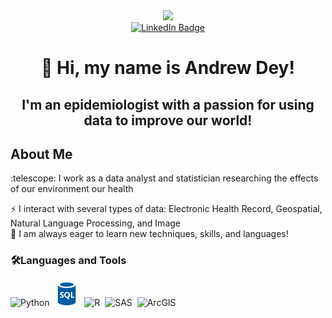 <div id="header" align="center">
  <img src = "https://media.giphy.com/media/v1.Y2lkPTc5MGI3NjExNm80emVtbmlpcWU4Y2pieDZudWVzdmhnNzVzdmJneGh0dm1heXU4diZlcD12MV9pbnRlcm5hbF9naWZfYnlfaWQmY3Q9Zw/WtTnAfZn6aVJfBzlN3/giphy.gif" width="300"/>
</div>



<div id="badges" align="center" >
   <a href="https://www.linkedin.com/in/andrew-dey-mph/">
      <img src="https://img.shields.io/badge/Linkdin-blue?style=for-the-badge&logo=linkedin&logoColor=white" alt="LinkedIn Badge">
  </a>
</div>


<h1 align="center">
  👋 Hi, my name is Andrew Dey!  
</h1>
  
<h2 align="center" size="50">  
  I'm an epidemiologist with a passion for using data to improve our world!
</h2>

<h2>
 About Me
</h2>
 :telescope: I work as a data analyst and statistician researching the effects of our environment our health
  
  :zap: I interact with several types of data: Electronic Health Record, Geospatial, Natural Language Processing, and Image  
  :seedling: I am always eager to learn new techniques, skills, and languages!

  
### 🛠️Languages and Tools
<div>
  <img src="https://s3.dualstack.us-east-2.amazonaws.com/pythondotorg-assets/media/files/python-logo-only.svg" title="Python" alt="Python" width="40" height="40"/>&nbsp;
  <img src="https://github.com/devicons/devicon/blob/master/icons/azuresqldatabase/azuresqldatabase-plain.svg" title="SQL" alt="SQL" width="40" height="40"/>&nbsp;
  <img src="https://www.r-project.org/logo/Rlogo.svg" title="R" alt="R" width="40" height="40"/>&nbsp;
  <img src="https://upload.wikimedia.org/wikipedia/commons/1/10/SAS_logo_horiz.svg" title="SAS" alt="SAS" width="40" height="40"/>&nbsp;
  <img src="https://upload.wikimedia.org/wikipedia/commons/d/df/ArcGIS_logo.png" title="ArcGIS" alt="ArcGIS" width="40" height="40"/>&nbsp;
</div>
